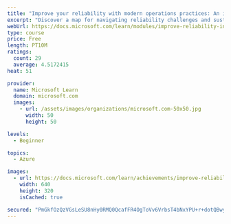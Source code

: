```yaml
---
title: "Improve your reliability with modern operations practices: An introduction"
excerpt: "Discover a map for navigating reliability challenges and sustainably achieving the appropriate level of reliability in your systems, services, and products."
webUrl: https://docs.microsoft.com/learn/modules/improve-reliability-introduction/
type: course
price: Free
length: PT10M
ratings:
  count: 29
  average: 4.5172415
heat: 51

provider:
  name: Microsoft Learn
  domain: microsoft.com
  images:
    - url: /assets/images/organizations/microsoft.com-50x50.jpg
      width: 50
      height: 50

levels:
  - Beginner

topics:
  - Azure

images:
  - url: https://docs.microsoft.com/learn/achievements/improve-reliability-introduction-social.png
    width: 640
    height: 320
    isCached: true

secured: "PmGkfOzQzVGsLeSU8nHy0RMQ0QcafFR4OgToVv6VrbsT4bNxYPU+r+dotQBwyDe4Ez3mTyEDSo7QALfMVYLa1T7pchD/0aCF9o2bi29TNzyFwZBEbYEATwQx+hR8J+TaAXa6VORDuEP9X6tgw/fT3pihTLTDSHcTWIZ7NHvBd37rEIrcBqR5QuH9HckWv5fjnVg2vhkeUMZc2U9G3K7kybXWOSieONWr5cKQfTvoUc5KzyOSrboqY1hGtjdvO9jn7oRgoNtKtrf4DtCChHhUSy6T5XCRPhlJzHEcVy+O1QSu5agNmGd7bfvrMLZDPpmUssl9gMphdT2BzoV0C8IKWwSU4uheleRVPFuOcpgfJqu3DK2NMaGVeY4dO+khqfo3O7bat3VUdxZ1EnUySNp/Eg==;LBqkopEAJ+JQrv9/Ws8fWg=="
---
```


